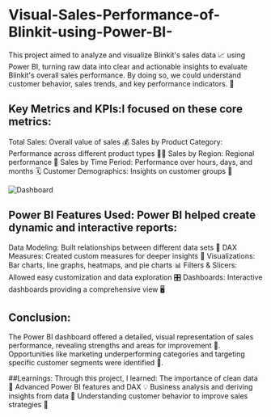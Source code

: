 # Visual-Sales-Performance-of-Blinkit-using-Power-BI-
This project aimed to analyze and visualize Blinkit's sales data 📈 using Power BI, turning raw data into clear and actionable insights to evaluate Blinkit's overall sales performance. By doing so, we could understand customer behavior, sales trends, and key performance indicators. 🛒

## Key Metrics and KPIs:I focused on these core metrics:
Total Sales: Overall value of sales 💰
Sales by Product Category: Performance across different product types 🍇🥫
Sales by Region: Regional performance 📍
Sales by Time Period: Performance over hours, days, and months 🗓️
Customer Demographics: Insights on customer groups 🎯

<img src="C:\Users\vikram Reddy\OneDrive\Pictures\Screenshots\Dashboard.png" alt="Dashboard">


## Power BI Features Used: Power BI helped create dynamic and interactive reports:

Data Modeling: Built relationships between different data sets 🔗
DAX Measures: Created custom measures for deeper insights 🔢
Visualizations: Bar charts, line graphs, heatmaps, and pie charts 📊
Filters & Slicers: Allowed easy customization and data exploration 🎛️
Dashboards: Interactive dashboards providing a comprehensive view 🖥️


## Conclusion: 
The Power BI dashboard offered a detailed, visual representation of sales performance, revealing strengths and areas for improvement 🚀. Opportunities like marketing underperforming categories and targeting specific customer segments were identified 📣.

##Learnings: Through this project, I learned:
The importance of clean data 🧹
Advanced Power BI features and DAX 💡
Business analysis and deriving insights from data 🧐
Understanding customer behavior to improve sales strategies 🎯
